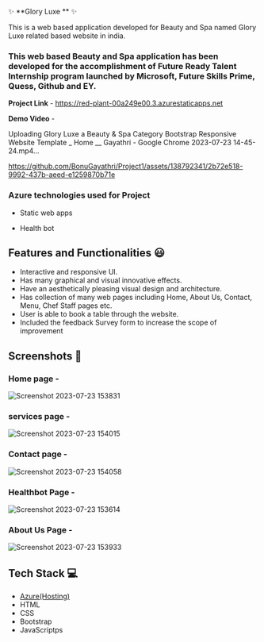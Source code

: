  ✨ **Glory Luxe ** ✨

This is a web based application developed for Beauty and Spa named Glory Luxe related based website in india.

### This web based Beauty and Spa application has been developed for the accomplishment of Future Ready Talent Internship program launched by Microsoft, Future Skills Prime, Quess, Github and EY.

**Project Link** - https://red-plant-00a249e00.3.azurestaticapps.net

**Demo Video** -  


Uploading Glory Luxe a Beauty & Spa Category Bootstrap Responsive Website Template _ Home __ Gayathri - Google Chrome 2023-07-23 14-45-24.mp4…


https://github.com/BonuGayathri/Project1/assets/138792341/2b72e518-9992-437b-aeed-e1259870b71e

### Azure technologies used for Project

- Static web apps

- Health bot

## Features and Functionalities 😃

- Interactive and responsive UI.
- Has many graphical and visual innovative effects.
- Have an aesthetically pleasing visual design and architecture.
- Has collection of many web pages including Home, About Us, Contact, Menu, Chef Staff pages etc.
- User is able to book a table through the website.
- Included the feedback Survey form to increase the scope of improvement 

## Screenshots 📸
### Home page -   
![Screenshot 2023-07-23 153831](https://github.com/BonuGayathri/Project1/assets/138792341/2c00ec15-f46f-48e0-bdb2-97b621131c79)


### services page -
![Screenshot 2023-07-23 154015](https://github.com/BonuGayathri/Project1/assets/138792341/d3d3a4f9-c2a5-4988-b9b9-3fbcef917094)

### Contact page -
![Screenshot 2023-07-23 154058](https://github.com/BonuGayathri/Project1/assets/138792341/4fa24677-635a-4799-a4d3-1dedc3f2cdee)

### Healthbot Page -
![Screenshot 2023-07-23 153614](https://github.com/BonuGayathri/Project1/assets/138792341/fe1107a0-9055-4e63-8612-4e4a7adf64c9)

### About Us Page -

![Screenshot 2023-07-23 153933](https://github.com/BonuGayathri/Project1/assets/138792341/f22f4e18-5d1d-402c-9178-217beb1056c8)

## Tech Stack 💻

- [Azure(Hosting)](https://azure.microsoft.com/en-in/features/azure-portal/)
- HTML
- CSS
- Bootstrap
- JavaScriptps
  
